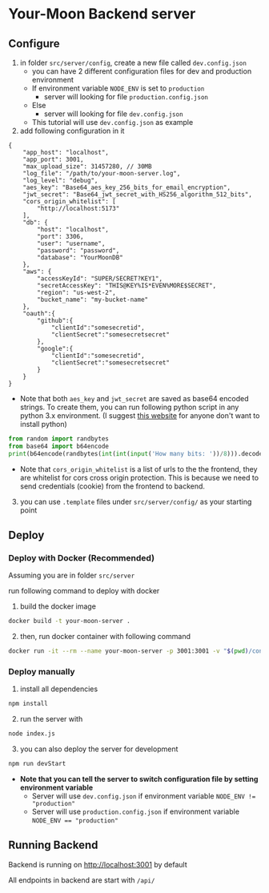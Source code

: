 # Your-Moon Backend server

## Configure

1. in folder `src/server/config`, create a new file called `dev.config.json`
   * you can have 2 different configuration files for dev and production environment
   * If environment variable `NODE_ENV` is set to `production`
     * server will looking for file `production.config.json`
   * Else
     * server will looking for file `dev.config.json`
   * This tutorial will use `dev.config.json` as example
2. add following configuration in it

```jsonc
{
    "app_host": "localhost",
    "app_port": 3001,
    "max_upload_size": 31457280, // 30MB
    "log_file": "/path/to/your-moon-server.log",
    "log_level": "debug",
    "aes_key": "Base64_aes_key_256_bits_for_email_encryption",
    "jwt_secret": "Base64_jwt_secret_with_HS256_algorithm_512_bits",
    "cors_origin_whitelist": [
        "http://localhost:5173"
    ],
    "db": {
        "host": "localhost",
        "port": 3306,
        "user": "username",
        "password": "password",
        "database": "YourMoonDB"
    },
    "aws": {
        "accessKeyId": "SUPER/SECRET?KEY1",
        "secretAccessKey": "THIS@KEY%IS*EVEN%MORE$SECRET",
        "region": "us-west-2",
        "bucket_name": "my-bucket-name"
    },
    "oauth":{
        "github":{
            "clientId":"somesecretid",
            "clientSecret":"somesecretsecret"
        },
        "google":{
            "clientId":"somesecretid",
            "clientSecret":"somesecretsecret"
        }
    }
}
```

* Note that both `aes_key` and `jwt_secret` are saved as base64 encoded strings. To create them, you can run following python script in any python 3.x environment. (I suggest [this website](https://www.programiz.com/python-programming/online-compiler/) for anyone don't want to install python)

```py
from random import randbytes
from base64 import b64encode
print(b64encode(randbytes(int(int(input('How many bits: '))/8))).decode('utf-8'))
```

* Note that `cors_origin_whitelist` is a list of urls to the the frontend, they are whitelist for cors cross origin protection. This is because we need to send credentials (cookie) from the frontend to backend.

3. you can use `.template` files under `src/server/config/` as your starting point


## Deploy

### Deploy with Docker (Recommended)

Assuming you are in folder `src/server`

run following command to deploy with docker

1. build the docker image

```sh
docker build -t your-moon-server .
```

2. then, run docker container with following command

```sh
docker run -it --rm --name your-moon-server -p 3001:3001 -v "$(pwd)/config:/src/config" -v "$(pwd)/uploadedImages:/src/uploadedImages" your-moon-server
```

### Deploy manually

1. install all dependencies

```sh
npm install
```

2. run the server with

```sh
node index.js
```

3. you can also deploy the server for development

```sh
npm run devStart
```

* **Note that you can tell the server to switch configuration file by setting environment variable**
  * Server will use `dev.config.json` if environment variable `NODE_ENV != "production"`
  * Server will use `production.config.json` if environment variable `NODE_ENV == "production"`

## Running Backend

Backend is running on [http://localhost:3001](http://localhost:3001) by default

All endpoints in backend are start with `/api/`

